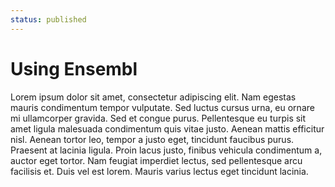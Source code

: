 ```yaml
---
status: published
---
```


# Using Ensembl

Lorem ipsum dolor sit amet, consectetur adipiscing elit. Nam egestas mauris condimentum tempor vulputate. Sed luctus cursus urna, eu ornare mi ullamcorper gravida. Sed et congue purus. Pellentesque eu turpis sit amet ligula malesuada condimentum quis vitae justo. Aenean mattis efficitur nisl. Aenean tortor leo, tempor a justo eget, tincidunt faucibus purus. Praesent at lacinia ligula. Proin lacus justo, finibus vehicula condimentum a, auctor eget tortor. Nam feugiat imperdiet lectus, sed pellentesque arcu facilisis et. Duis vel est lorem. Mauris varius lectus eget tincidunt lacinia.

